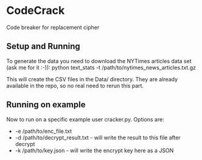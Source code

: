 # CodeCrack
Code breaker for replacement cipher

## Setup and Running
To generate the data you need to download the NYTimes articles data set (ask me for it :-)):
python text_stats -t /path/to/nytimes_news_articles.txt.gz

This will create the CSV files in the Data/ directory. They are already available in the repo, so no real need to rerun this part.

## Running on example
Now to run on a specific example user cracker.py. Options are:
* -e /path/to/enc_file.txt
* -d /path/to/decrypt_result.txt - will write the result to this file after decrypt
* -k /path/to/key.json - will write the encrypt key here as a JSON


